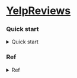 # [YelpReviews](https://www.kaggle.com/yelp-dataset/yelp-dataset)

### Quick start
<details>
<summary>Quick start</summary>

```bash
# STEP 1) db migration 
$ alembic init --template generic ddl
# update db creds
$ nano +18 alembic.ini
# upgrade 
$ alembic upgrade head

# STEP 2) Download / transform data
# via kaggle 
$ bash script/download_all_json.sh 
# json -> csv 
$ bash script/transform_all_json_2_csv.sh 

# STEP 3) dump data into mysql 
# dev 
```
</details>


### Ref
<details>
<summary>Ref</summary>

- Yelp dataset 
	- https://www.kaggle.com/yelp-dataset/yelp-dataset
	- https://www.yelp.com/dataset/documentation/main
	- https://github.com/Yelp/dataset-examples
- Superset connect to s3 transformed athena
	- https://dev.classmethod.jp/cloud/aws/query-and-visualize-data-from-amazon-athena-with-superset/
	- https://medium.com/payscale-tech/how-to-get-apache-superset-to-connect-to-athena-6d9b56bec7fb
- alembic mysql migration 
	 - https://michaelheap.com/alembic-python-migrations-quick-start/
- Redash docker
	- https://github.com/kakakakakku/redash-hands-on
</details>